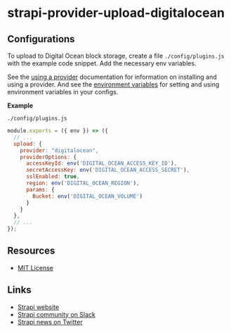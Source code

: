 # strapi-provider-upload-digitalocean

## Configurations

To upload to Digital Ocean block storage, create a file `./config/plugins.js` with the example code snippet. Add the necessary env variables.

See the [using a provider](https://strapi.io/documentation/v3.x/plugins/upload.html#using-a-provider) documentation for information on installing and using a provider. And see the [environment variables](https://strapi.io/documentation/v3.x/concepts/configurations.html#environment-variables) for setting and using environment variables in your configs.


**Example**

`./config/plugins.js`

```js
module.exports = ({ env }) => ({
  // ...
  upload: {
    provider: "digitalocean",
    providerOptions: {
      accessKeyId: env('DIGITAL_OCEAN_ACCESS_KEY_ID'),
      secretAccessKey: env('DIGITAL_OCEAN_ACCESS_SECRET'),
      sslEnabled: true,
      region: env('DIGITAL_OCEAN_REGION'),
      params: {
        Bucket: env('DIGITAL_OCEAN_VOLUME')
      }
    }
  },
  // ...
});
```

## Resources

- [MIT License](LICENSE.md)

## Links

- [Strapi website](http://strapi.io/)
- [Strapi community on Slack](http://slack.strapi.io)
- [Strapi news on Twitter](https://twitter.com/strapijs)
